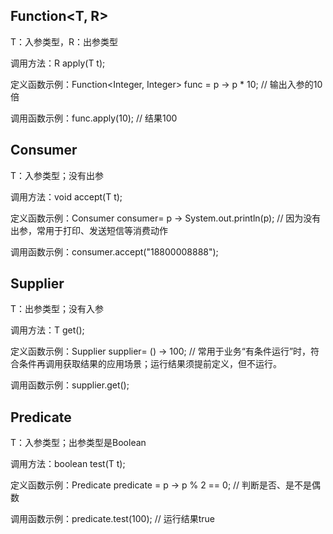 ## Function<T, R> 

T：入参类型，R：出参类型

调用方法：R apply(T t); 

定义函数示例：Function<Integer, Integer> func = p -> p * 10;    // 输出入参的10倍

调用函数示例：func.apply(10);    // 结果100

## Consumer<T>

T：入参类型；没有出参

调用方法：void accept(T t);

定义函数示例：Consumer<String> consumer= p -> System.out.println(p);    // 因为没有出参，常用于打印、发送短信等消费动作

调用函数示例：consumer.accept("18800008888");

## Supplier<T>

T：出参类型；没有入参

调用方法：T get();

定义函数示例：Supplier<Integer> supplier= () -> 100;    // 常用于业务“有条件运行”时，符合条件再调用获取结果的应用场景；运行结果须提前定义，但不运行。

调用函数示例：supplier.get();

## Predicate<T>

T：入参类型；出参类型是Boolean

调用方法：boolean test(T t);

定义函数示例：Predicate<Integer> predicate = p -> p % 2 == 0;    // 判断是否、是不是偶数

调用函数示例：predicate.test(100);    // 运行结果true